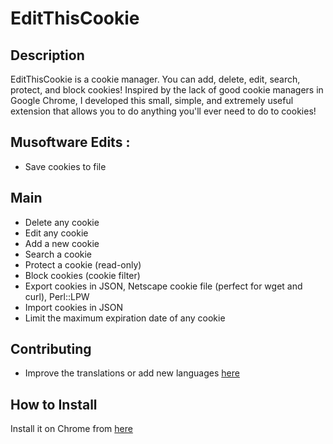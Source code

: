 EditThisCookie
========================

Description
--------------

EditThisCookie is a cookie manager. You can add, delete, edit, search, protect, and block cookies!
Inspired by the lack of good cookie managers in Google Chrome, I developed this small, simple, and extremely useful extension that allows you to do anything you'll ever need to do to cookies!

Musoftware Edits :
---------------
* Save cookies to file

Main
---------------
* Delete any cookie
* Edit any cookie
* Add a new cookie
* Search a cookie
* Protect a cookie (read-only)
* Block cookies (cookie filter)
* Export cookies in JSON, Netscape cookie file (perfect for wget and curl), Perl::LPW
* Import cookies in JSON
* Limit the maximum expiration date of any cookie


Contributing
--------------
- Improve the translations or add new languages [here](http://www.getlocalization.com/editthiscookie/)


How to Install
--------------

Install it on Chrome from [here](https://chrome.google.com/webstore/detail/edit-this-cookie/fngmhnnpilhplaeedifhccceomclgfbg)
